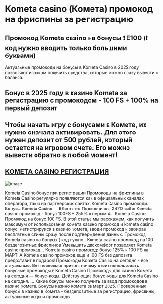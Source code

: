 # Kometa casino (Комета) промокод на фриспины за регистрацию

## Промокод Kometa casino на бонусы ❗️ E100 (❗️ код нужно вводить только большими буквами)
Актуальные промокоды на бонусы в Kometa Casino в 2025 году  позволяют игрокам получить средства, которые можно сразу вывести с баланса.
## Бонус в 2025 году в казино Kometa за регистрацию с промокодом - 100 FS + 100% на первый депозит
## Чтобы начать игру с бонусами в Комете, их нужно сначала активировать. Для этого нужен депозит от 500 рублей, который остается на игровом счете. Его можно вывести обратно в любой момент!

## [KOMETA CASINO РЕГИСТРАЦИЯ](https://linkcasino.ru/kometa_e100)

![image](https://github.com/user-attachments/assets/e057b5b2-a346-46fe-a7e6-b4f2034cd8cf)


Kometa Casino бонус при регистрации Промокоды на фриспины в Kometa Casino регулярно появляются как в официальных каналах оператора, так и на партнерских сайтах. Kometa Casino промокоды. Бонусы Kometa Casino — ВКонтакте Подписчиков: 247О себе: Kometa casino промокод - бонус 100FS + 255% к перым 4...
Kometa Cаsino: Промокод на бонус 100 FS. В этой статье мы расскажем, как получить максимум от использования комета казино промокод и kometa casino бонус.
Регистрируйся в казино Комета, вводи промокод и забирай бесплатные спины сразу после подтверждения данных.
Промокод Kometa casino на бонусы ( код нужно.. Kometa casino промокод на 100 бездепозитных фриспинов Уменьшить дискомфорт позволяет Kometa casino промокод...
Kometa casino промокод: бонус 125% и 100 FS на МАРТ.
А Kometa casino промокод еще и 100 FS без депозита предоставит в подарок!
Промокоды Kometa Casino на сегодня - все актуальные.
Вот несколько причин, почему стоит использовать бонусные промокоды в Kometa Casino
Промокоды для казино Комета на сегодня — бонус-коды. Действующие бонус-коды для Kometa Casino на сегодня. ... Какие бонусы можно получить за ввод промокодов в казино Комета.
Бонусы казино Комета за март 2025.
Проверенные бонусы в казино в Комета - бездепозитные за регистрацию, фриспины, актуальные коды и промокоды
